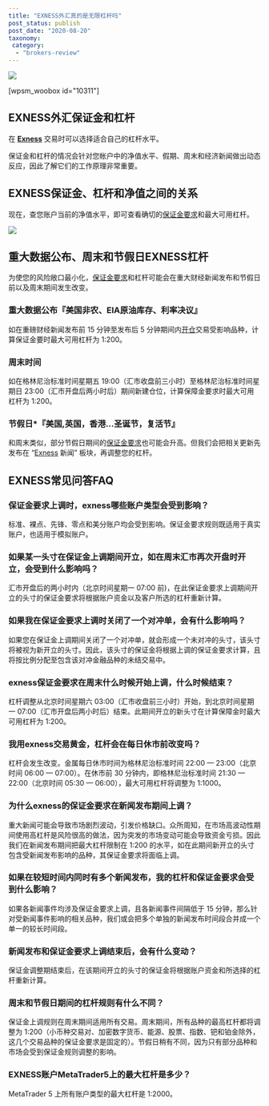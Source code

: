 ```yaml
---
title: "EXNESS外汇真的是无限杠杆吗"
post_status: publish
post_date: "2020-08-20"
taxonomy:
 category: 
  - "brokers-review"
---
```


![](https://cdn.fendou.la/welaowei8/2019/01/Exness.svg)

[wpsm_woobox id="10311"]

## EXNESS外汇保证金和杠杆

在 **[Exness](https://www.ifttt.fun/go/exness-cn/)** 交易时可以选择适合自己的杠杆水平。

保证金和杠杆的情况会针对您帐户中的净值水平、假期、周末和经济新闻做出动态反应，因此了解它们的工作原理非常重要。

## EXNESS保证金、杠杆和净值之间的关系

现在，查您账户当前的净值水平，即可查看确切的[保证金要求](https://we.laowei8.com/question/exness-leverage)和最大可用杠杆。

![](https://cdn.fendou.la/welaowei8/2020/07/ec679f786486720331bc126ccf9a101f-5.gif)

## 重大数据公布、周末和节假日**EXNESS杠杆**

为使您的风险敞口最小化，[保证金要求](https://we.laowei8.com/question/exness-leverage)和杠杆可能会在重大财经新闻发布和节假日前以及周末期间发生改变。

### 重大数据公布『美国非农、EIA原油库存、利率决议』

如在重磅财经新闻发布前 15 分钟至发布后 5 分钟期间内[开仓](https://baike.baidu.com/item/%E5%BB%BA%E4%BB%93/3070296)交易受影响品种，计算保证金要时最大可用杠杆为 1:200。

### 周末时间

如在格林尼治标准时间星期五 19:00（汇市收盘前三小时）至格林尼治标准时间星期日 23:00（汇市开盘后两小时后）期间新建仓位，计算保障金要求时最大可用杠杆为 1:200。

### 节假日*『美国,英国，香港…圣诞节，复活节』

和周末类似，部分节假日期间的[保证金要求](https://we.laowei8.com/question/exness-leverage)也可能会升高。但我们会把相关更新先发布在 “[Exness](https://www.ifttt.fun/go/exness-cn/) 新闻” 板块，再调整您的杠杆。

## EXNESS常见问答FAQ

### 保证金要求上调时，exness哪些账户类型会受到影响？

标准、裸点、先锋、零点和美分账户均会受到影响。保证金要求规则既适用于真实账户，也适用于模拟账户。

### 如果某一头寸在保证金上调期间开立，如在周末汇市再次开盘时开立，会受到什么影响吗？

汇市开盘后的两小时内（北京时间星期一 07:00 前)，在此保证金要求上调期间开立的头寸的保证金要求将根据账户资金以及客户所选的杠杆重新计算。

### 如果我在保证金要求上调时关闭了一个对冲单，会有什么影响吗？

如果您在保证金上调期间关闭了一个对冲单，就会形成一个未对冲的头寸，该头寸将被视为新开立的头寸。因此，该头寸的保证金将根据上调的保证金要求计算，且将按比例分配至包含该对冲金融品种的未结交易中。

### exness保证金要求在周末什么时候开始上调，什么时候结束？

杠杆调整从北京时间星期六 03:00（汇市收盘前三小时）开始，到北京时间星期一 07:00（汇市开盘后两小时后）结束。此期间开立的新头寸在计算保障金时最大可用杠杆为 1:200。

### 我用exness交易黄金，杠杆会在每日休市前改变吗？

杠杆会发生改变。金属每日休市时间为格林尼治标准时间 22:00 — 23:00（北京时间 06:00 — 07:00）。在休市前 30 分钟内，即格林尼治标准时间 21:30 — 22:00（北京时间 05:30 — 06:00），最大可用杠杆将调整为 1:1000。

### 为什么exness的保证金要求在新闻发布期间上调？

重大新闻可能会导致市场剧烈波动，引发价格缺口。众所周知，在市场高波动性期间使用高杠杆是风险很高的做法，因为突发的市场变动可能会导致资金亏损。因此我们在新闻发布期间把最大杠杆限制在 1:200 的水平，如在此期间新开立的头寸包含受新闻发布影响的品种，其保证金要求将面临上调。

### 如果在较短时间内同时有多个新闻发布，我的杠杆和保证金要求会受到什么影响？

如果各新闻事件均涉及保证金要求上调，且各新闻事件间隔低于 15 分钟，那么针对受新闻事件影响的相关品种，我们或会把多个单独的新闻发布时间段合并成一个单一的较长时间段。

### 新闻发布和保证金要求上调结束后，会有什么变动？

保证金调整期结束后，在该期间开立的头寸的保证金将根据账户资金和所选择的杠杆重新计算。

### 周末和节假日期间的杠杆规则有什么不同？

保证金上调规则在周末期间适用所有交易。周末期间，所有品种的最高杠杆都将调整为 1:200（小币种交易对、加密数字货币、能源、股票、指数、钯和铂金除外，这几个交易品种的保证金要求是固定的）。节假日稍有不同，因为只有部分品种和市场会受到保证金规则调整的影响。

### EXNESS账户MetaTrader5上的最大杠杆是多少？

MetaTrader 5 上所有账户类型的最大杠杆是 1:2000。

